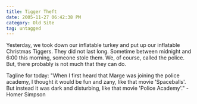 ```yaml
---
title: Tigger Theft
date: 2005-11-27 06:42:38 PM
category: Old Site
tag: untagged
---
```


Yesterday, we took down our inflatable turkey and put up our inflatable Christmas Tiggers. They did not last long. Sometime between midnight and 6:00 this morning, someone stole them. We, of course, called the police. But, there probably is not much that they can do.

Tagline for today: "When I first heard that Marge was joining the police academy, I thought it would be fun and zany, like that movie 'Spaceballs'. But instead it was dark and disturbing, like that movie 'Police Academy'." - Homer Simpson
